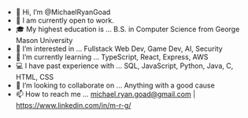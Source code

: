 - 👋 Hi, I’m @MichaelRyanGoad
- 💼 I am currently open to work.
- 🎓 My highest education is ... B.S. in Computer Science from George Mason University
- 👀 I’m interested in ... Fullstack Web Dev, Game Dev, AI, Security
- 🌱 I’m currently learning ... TypeScript, React, Express, AWS
- 💻 I have past experience with ... SQL, JavaScript, Python, Java, C, HTML, CSS
- 💞️ I’m looking to collaborate on ... Anything with a good cause
- 📫 How to reach me ... michael.ryan.goad@gmail.com | https://www.linkedin.com/in/m-r-g/ 

<!---
MichaelRyanGoad/MichaelRyanGoad is a ✨ special ✨ repository because its `README.md` (this file) appears on your GitHub profile.
You can click the Preview link to take a look at your changes.
--->
